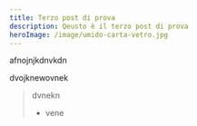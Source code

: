 ```yaml
---
title: Terzo post di prova
description: Qeusto è il terzo post di prova
heroImage: /image/umido-carta-vetro.jpg
---
```

a﻿fnojnjkdnvkdn



d﻿vojknewovnek



> d﻿vnekn
>
> * v﻿ene